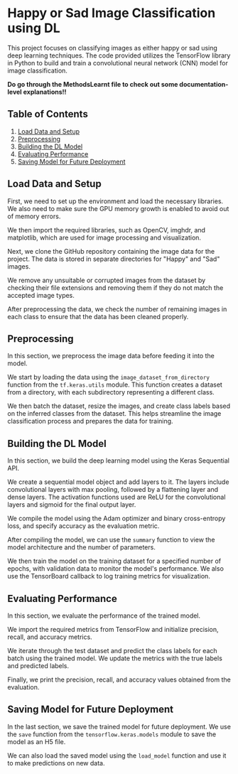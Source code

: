 # Happy or Sad Image Classification using DL

This project focuses on classifying images as either happy or sad using deep learning techniques. The code provided utilizes the TensorFlow library in Python to build and train a convolutional neural network (CNN) model for image classification. 

**Do go through the MethodsLearnt file to check out some documentation-level explanations!!**

## Table of Contents
1. [Load Data and Setup](#load-data-and-setup)
2. [Preprocessing](#preprocessing)
3. [Building the DL Model](#building-the-dl-model)
4. [Evaluating Performance](#evaluating-performance)
5. [Saving Model for Future Deployment](#saving-model-for-future-deployment)
## Load Data and Setup <a name="load-data-and-setup"></a>

First, we need to set up the environment and load the necessary libraries. We also need to make sure the GPU memory growth is enabled to avoid out of memory errors. 

We then import the required libraries, such as OpenCV, imghdr, and matplotlib, which are used for image processing and visualization. 

Next, we clone the GitHub repository containing the image data for the project. The data is stored in separate directories for "Happy" and "Sad" images. 

We remove any unsuitable or corrupted images from the dataset by checking their file extensions and removing them if they do not match the accepted image types. 

After preprocessing the data, we check the number of remaining images in each class to ensure that the data has been cleaned properly.

## Preprocessing <a name="preprocessing"></a>

In this section, we preprocess the image data before feeding it into the model. 

We start by loading the data using the `image_dataset_from_directory` function from the `tf.keras.utils` module. This function creates a dataset from a directory, with each subdirectory representing a different class. 

We then batch the dataset, resize the images, and create class labels based on the inferred classes from the dataset. This helps streamline the image classification process and prepares the data for training.

## Building the DL Model <a name="building-the-dl-model"></a>

In this section, we build the deep learning model using the Keras Sequential API. 

We create a sequential model object and add layers to it. The layers include convolutional layers with max pooling, followed by a flattening layer and dense layers. The activation functions used are ReLU for the convolutional layers and sigmoid for the final output layer. 

We compile the model using the Adam optimizer and binary cross-entropy loss, and specify accuracy as the evaluation metric. 

After compiling the model, we can use the `summary` function to view the model architecture and the number of parameters. 

We then train the model on the training dataset for a specified number of epochs, with validation data to monitor the model's performance. We also use the TensorBoard callback to log training metrics for visualization.

## Evaluating Performance <a name="evaluating-performance"></a>

In this section, we evaluate the performance of the trained model. 

We import the required metrics from TensorFlow and initialize precision, recall, and accuracy metrics. 

We iterate through the test dataset and predict the class labels for each batch using the trained model. We update the metrics with the true labels and predicted labels. 

Finally, we print the precision, recall, and accuracy values obtained from the evaluation.

## Saving Model for Future Deployment <a name="saving-model-for-future-deployment"></a>

In the last section, we save the trained model for future deployment. We use the `save` function from the `tensorflow.keras.models` module to save the model as an H5 file. 

We can also load the saved model using the `load_model` function and use it to make predictions on new data.
